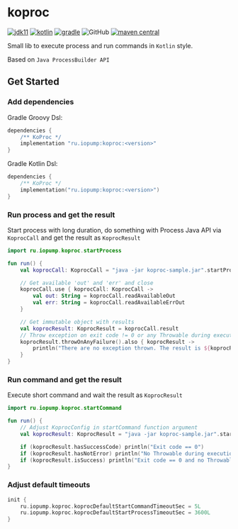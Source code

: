 koproc
=============================

[![jdk11](https://camo.githubusercontent.com/f3886a668d85acf93f6fec0beadcbb40a5446014/68747470733a2f2f696d672e736869656c64732e696f2f62616467652f6a646b2d31312d7265642e737667)](https://www.oracle.com/java/technologies/javase-jdk11-downloads.html)
[![kotlin](https://img.shields.io/badge/kotlin-1.4.20-green)](https://github.com/JetBrains/kotlin)
[![gradle](https://camo.githubusercontent.com/f7b6b0146f2ee4c36d3da9fa18d709301d91f811/68747470733a2f2f696d672e736869656c64732e696f2f62616467652f746f6f6c2d677261646c652d626c75652e737667)](https://gradle.org/)
![GitHub](https://img.shields.io/github/license/kotest/kotest)
[![maven central](https://img.shields.io/maven-central/v/ru.iopump.koproc/koproc)](http://search.maven.org/#search|ga|1|koproc)

Small lib to execute process and run commands in `Kotlin` style.

Based on `Java ProcessBuilder API`

## Get Started

### Add dependencies

Gradle Groovy Dsl:

```groovy
dependencies {
    /** KoProc */
    implementation "ru.iopump:koproc:<version>"
}
```

Gradle Kotlin Dsl:

```kotlin
dependencies {
    /** KoProc */
    implementation("ru.iopump:koproc:<version>")
}
```

### Run process and get the result

Start process with long duration, do something with Process Java API via `KoprocCall` and get the result as `KoprocResult`

```kotlin
import ru.iopump.koproc.startProcess

fun run() {
    val koprocCall: KoprocCall = "java -jar koproc-sample.jar".startProcess()

    // Get available 'out' and 'err' and close
    koprocCall.use { koprocCall: KoprocCall ->
        val out: String = koprocCall.readAvailableOut
        val err: String = koprocCall.readAvailableErrOut
    }

    // Get immutable object with results
    val koprocResult: KoprocResult = koprocCall.result
    // Throw exception on exit code != 0 or any Throwable during execution.
    koprocResult.throwOnAnyFailure().also { koprocResult ->
        println("There are no exception thrown. The result is ${koprocResult.out}")
    }
}

```

### Run command and get the result

Execute short command and wait the result as `KoprocResult`

```kotlin
import ru.iopump.koproc.startCommand

fun run() {
    // Adjust KoprocConfig in startCommand function argument
    val koprocResult: KoprocResult = "java -jar koproc-sample.jar".startCommand { timeoutSec = 5 }

    if (koprocResult.hasSuccessCode) println("Exit code == 0")
    if (koprocResult.hasNotError) println("No Throwable during execution")
    if (koprocResult.isSuccess) println("Exit code == 0 and no Throwable during execution")
}

```

### Adjust default timeouts

```kotlin
init {
    ru.iopump.koproc.koprocDefaultStartCommandTimeoutSec = 5L
    ru.iopump.koproc.koprocDefaultStartProcessTimeoutSec = 3600L
}
```
